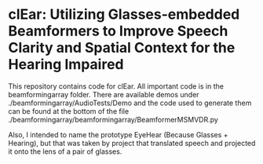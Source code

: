 # clEar: Utilizing Glasses-embedded Beamformers to Improve Speech Clarity and Spatial Context for the Hearing Impaired

This repository contains code for clEar. All important code is in the beamformingarray folder. There are available demos under ./beamformingarray/AudioTests/Demo and the code used to generate them can be found at the bottom of the file ./beamformingarray/beamformingarray/BeamformerMSMVDR.py

Also, I intended to name the prototype EyeHear (Because Glasses + Hearing), but that was taken by project that translated speech and projected it onto the lens of a pair of glasses.
